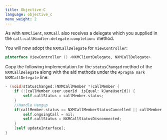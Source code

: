 ```yaml
---
title: Objective-C
language: objective_c
menu_weight: 2
---
```


As with `NXMClient`, `NXMCall` also receives a delegate which you supplied in the `call:callHandler:delegate:completion:` method.  

You will now adopt the `NXMCallDelegate` for `ViewController`:

```objective-c
@interface ViewController () <NXMClientDelegate, NXMCallDelegate>

```

Copy the following implementation for the `statusChanged` method of the `NXMCallDelegate` along with the aid methods under the `#pragma mark NXMCallDelegate` line:

```objective-c
- (void)statusChanged:(NXMCallMember *)callMember {
    if (![callMember.user.userId  isEqual: kJaneUserId]) {
        self.callStatus = callMember.status;
    }
    //Handle Hangup
    if(callMember.status == NXMCallMemberStatusCancelled || callMember.status == NXMCallMemberStatusCompleted) {
        self.ongoingCall = nil;
        self.callStatus = NXMCallStatusDisconnected;
    }
    [self updateInterface];
}
```

